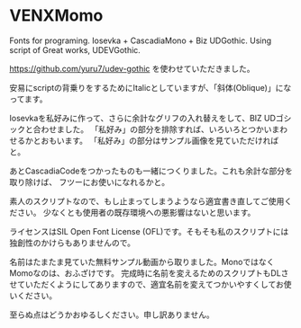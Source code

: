 # VENXMomo
Fonts for programing. Iosevka + CascadiaMono + Biz UDGothic. Using script of Great works, UDEVGothic.

https://github.com/yuru7/udev-gothic
を使わせていただきました。

安易にscriptの背乗りをするためにItalicとしていますが、「斜体(Oblique)」になってます。

Iosevkaを私好みに作って、さらに余計なグリフの入れ替えをして、BIZ UDゴシックと合わせました。
「私好み」の部分を排除すれば、いろいろとつかいまわせるかとおもいます。
「私好み」の部分はサンプル画像を見ていただければと。

あとCascadiaCodeをつかったものも一緒につくりました。これも余計な部分を取り除けば、
フツーにお使いになれるかと。

素人のスクリプトなので、もし止まってしまうようなら適宜書き直してご使用ください。
少なくとも使用者の既存環境への悪影響はないと思います。

ライセンスはSIL Open Font License (OFL)です。そもそも私のスクリプトには独創性のかけらもありませんので。

名前はたまたま見ていた無料サンプル動画から取りました。MonoではなくMomoなのは、おふざけです。
完成時に名前を変えるためのスクリプトもDLさせていただくようにしてありますので、適宜名前を変えてつかいやすくしてお使いください。

至らぬ点はどうかおゆるしください。申し訳ありません。
